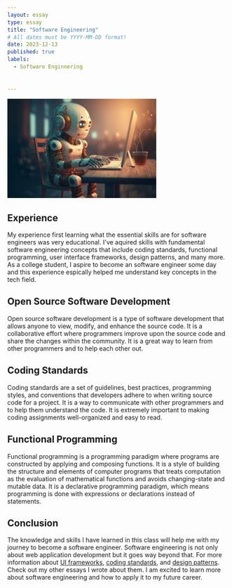 ```yaml
---
layout: essay
type: essay
title: "Software Engineering"
# All dates must be YYYY-MM-DD format!
date: 2023-12-13
published: true
labels:
  - Software Enginnering
 

---
```


<img width="340px" class="rounded float-start pe-4" src="../img/robot.jpeg"  alt=""> 

## Experience 
My experience first learning what the essential skills are for software engineers was very educational. I've aquired skills with fundamental software engineering concepts that include coding standards, functional programming, user interface frameworks, design patterns, and many more. As a college student, I aspire to become an software engineer some day and this experience espically helped me understand key concepts in the tech field. 

## Open Source Software Development

Open source software development is a type of software development that allows anyone to view, modify, and enhance the source code. It is a collaborative effort where programmers improve upon the source code and share the changes within the community. It is a great way to learn from other programmers and to help each other out. 

## Coding Standards

Coding standards are a set of guidelines, best practices, programming styles, and conventions that developers adhere to when writing source code for a project. It is a way to communicate with other programmers and to help them understand the code. It is extremely important to making coding assignments well-organized and easy to read.

## Functional Programming

Functional programming is a programming paradigm where programs are constructed by applying and composing functions. It is a style of building the structure and elements of computer programs that treats computation as the evaluation of mathematical functions and avoids changing-state and mutable data. It is a declarative programming paradigm, which means programming is done with expressions or declarations instead of statements.

## Conclusion

The knowledge and skills I have learned in this class will help me with my journey to become a software engineer. Software engineering is not only about web application development but it goes way beyond that. For more information about [UI frameworks](https://juvyannl.github.io/essays/UI-frameworks.html), [coding standards](https://juvyannl.github.io/essays/coding-standards.html), and [design patterns](https://juvyannl.github.io/essays/design-patterns.html). Check out my other essays I wrote about them. I am excited to learn more about software engineering and how to apply it to my future career.